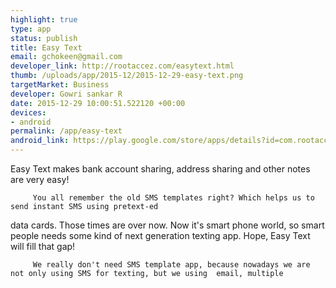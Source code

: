 ```yaml
--- 
highlight: true
type: app
status: publish
title: Easy Text
email: gchokeen@gmail.com
developer_link: http://rootaccez.com/easytext.html
thumb: /uploads/app/2015-12/2015-12-29-easy-text.png
targetMarket: Business
developer: Gowri sankar R
date: 2015-12-29 10:00:51.522120 +00:00
devices: 
- android
permalink: /app/easy-text
android_link: https://play.google.com/store/apps/details?id=com.rootaccezlabs.easytext
---
```


Easy Text makes bank account sharing, address sharing and other notes are very easy!


         You all remember the old SMS templates right? Which helps us to send instant SMS using pretext-ed      
data cards. Those times are over now. Now it's smart phone world, so smart people needs some kind of next generation texting app. Hope, Easy Text will fill that gap!

         We really don't need SMS template app, because nowadays we are not only using SMS for texting, but we using  email, multiple
